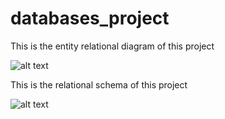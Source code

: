 # databases_project


This is the entity relational diagram of this project

![alt text](https://raw.githubusercontent.com/erodactyl/databases_project/master/assets/entity_relational_diagram.jpg)

This is the relational schema of this project

![alt text](https://raw.githubusercontent.com/erodactyl/databases_project/master/assets/relational_schema.jpg)